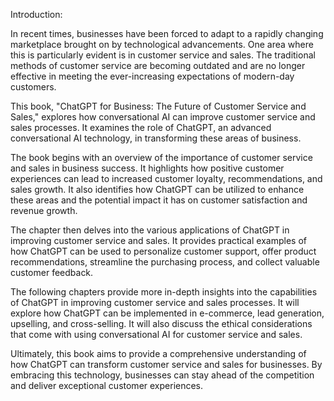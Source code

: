 Introduction:

In recent times, businesses have been forced to adapt to a rapidly changing marketplace brought on by technological advancements. One area where this is particularly evident is in customer service and sales. The traditional methods of customer service are becoming outdated and are no longer effective in meeting the ever-increasing expectations of modern-day customers.

This book, "ChatGPT for Business: The Future of Customer Service and Sales," explores how conversational AI can improve customer service and sales processes. It examines the role of ChatGPT, an advanced conversational AI technology, in transforming these areas of business.

The book begins with an overview of the importance of customer service and sales in business success. It highlights how positive customer experiences can lead to increased customer loyalty, recommendations, and sales growth. It also identifies how ChatGPT can be utilized to enhance these areas and the potential impact it has on customer satisfaction and revenue growth.

The chapter then delves into the various applications of ChatGPT in improving customer service and sales. It provides practical examples of how ChatGPT can be used to personalize customer support, offer product recommendations, streamline the purchasing process, and collect valuable customer feedback.

The following chapters provide more in-depth insights into the capabilities of ChatGPT in improving customer service and sales processes. It will explore how ChatGPT can be implemented in e-commerce, lead generation, upselling, and cross-selling. It will also discuss the ethical considerations that come with using conversational AI for customer service and sales.

Ultimately, this book aims to provide a comprehensive understanding of how ChatGPT can transform customer service and sales for businesses. By embracing this technology, businesses can stay ahead of the competition and deliver exceptional customer experiences.

